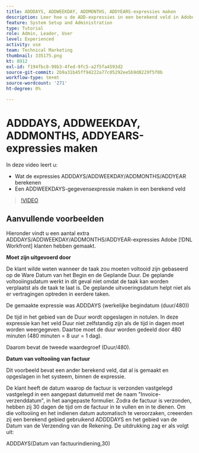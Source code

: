 ```yaml
---
title: ADDDAYS, ADDWEEKDAY, ADDMONTHS, ADDYEARS-expressies maken
description: Leer hoe u de ADD-expressies in een berekend veld in Adobe gebruikt en maakt [!DNL Workfront].
feature: System Setup and Administration
type: Tutorial
role: Admin, Leader, User
level: Experienced
activity: use
team: Technical Marketing
thumbnail: 335175.png
kt: 8912
exl-id: f194fbc8-99b3-4fed-9fc5-a2f5fa4593d2
source-git-commit: 2b9a31b45ff94222a77c05292ee5b9d8229f5f0b
workflow-type: tm+mt
source-wordcount: '271'
ht-degree: 0%

---
```


# ADDDAYS, ADDWEEKDAY, ADDMONTHS, ADDYEARS-expressies maken

In deze video leert u:

* Wat de expressies ADDDAYS/ADDWEEKDAY/ADDMONTHS/ADDYEAR berekenen
* Een ADDWEEKDAYS-gegevensexpressie maken in een berekend veld

>[!VIDEO](https://video.tv.adobe.com/v/335175/?quality=12)

## Aanvullende voorbeelden

Hieronder vindt u een aantal extra ADDDAYS/ADDWEEKDAY/ADDMONTHS/ADDYEAR-expressies Adobe [!DNL Workfront] klanten hebben gemaakt.

**Moet zijn uitgevoerd door**

De klant wilde weten wanneer de taak zou moeten voltooid zijn gebaseerd op de Ware Datum van het Begin en de Geplande Duur. De geplande voltooiingsdatum werkt in dit geval niet omdat de taak kan worden verplaatst als de taak te laat is. De geplande uitvoeringsdatum helpt niet als er vertragingen optreden in eerdere taken.

De gemaakte expressie was ADDDAYS (werkelijke begindatum (duur/480))

De tijd in het gebied van de Duur wordt opgeslagen in notulen. In deze expressie kan het veld Duur niet zelfstandig zijn als de tijd in dagen moet worden weergegeven. Daartoe moet de duur worden gedeeld door 480 minuten (480 minuten = 8 uur = 1 dag).

Daarom bevat de tweede waardegroef (Duur/480).


**Datum van voltooiing van factuur**

Dit voorbeeld bevat een ander berekend veld, dat al is gemaakt en opgeslagen in het systeem, binnen de expressie.

De klant heeft de datum waarop de factuur is verzonden vastgelegd vastgelegd in een aangepast datumveld met de naam &quot;Invoice-verzenddatum&quot;, in het aangepaste formulier. Zodra de factuur is verzonden, hebben zij 30 dagen de tijd om de factuur in te vullen en in te dienen. Om die voltooiing en het indienen datum automatisch te veroorzaken, creeerden zij een berekend gebied gebruikend ADDDDAYS en het gebied van de Datum van de Verzending van de Rekening. De uitdrukking zag er als volgt uit:

ADDDAYS(Datum van factuurindiening,30)
